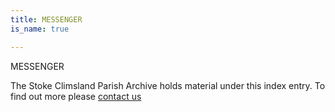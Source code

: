 ```yaml
---
title: MESSENGER
is_name: true

---
```


MESSENGER


The Stoke Climsland Parish Archive holds material under this index entry. To find out more please [contact us](/contact/)
